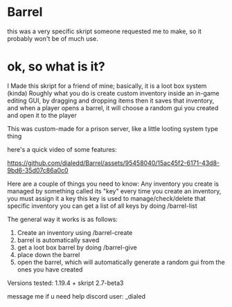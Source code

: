 # Barrel
this was a very specific skript someone requested me to make, so it probably won't be of much use.


# ok, so what is it?

I Made this skript for a friend of mine; basically, it is a loot box system (kinda)
Roughly what you do is create custom inventory inside an in-game editing GUI, by dragging and dropping items
then it saves that inventory, and when a player opens a barrel, it will choose a random gui you created and open it to the player

This was custom-made for a prison server, like a little looting system type thing

here's a quick video of some features:



https://github.com/dialedd/Barrel/assets/95458040/15ac45f2-6171-43d8-9bd6-35d07c86a0c0


Here are a couple of things you need to know:
  Any inventory you create is managed by something called its "key"
  every time you create an inventory, you must assign it a key
  this key is used to manage/check/delete that specific inventory
  you can get a list of all keys by doing /barrel-list

The general way it works is as follows:

1. Create an inventory using /barrel-create
2. barrel is automatically saved
3. get a loot box barrel by doing /barrel-give
4. place down the barrel
5. open the barrel, which will automatically generate a random gui from the ones
   you have created

Versions tested:
  1.19.4 + skript 2.7-beta3


message me if u need help
discord user: _dialed
